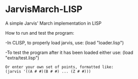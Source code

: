JarvisMarch-LISP
================

A simple Jarvis' March implementation in LISP

How to run and test the program:

-In CLISP, to properly load jarvis, use:
	(load "loader.lisp")
	
-To test the program after it has been loaded either use:
	(load "extra/test.lisp")

	Or enter your own set of points, formatted like:
	(jarvis '((A # #)(B # #) ... (Z # #)))
